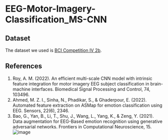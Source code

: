 # EEG-Motor-Imagery-Classification_MS-CNN


## Dataset
The dataset we used is [BCI Competition IV 2b](https://www.bbci.de/competition/iv/). 

## References
1. Roy, A. M. (2022). An efficient multi-scale CNN model with intrinsic feature integration for motor imagery EEG subject classification in brain-machine interfaces. Biomedical Signal Processing and Control, 74, 103496. 
2. Ahmed, M. Z. I., Sinha, N., Phadikar, S., & Ghaderpour, E. (2022). Automated feature extraction on ASMap for emotion classification using EEG. Sensors, 22(6), 2346. 
3. Bao, G., Yan, B., Li, T., Shu, J., Wang, L., Yang, K., & Zeng, Y. (2021). Data augmentation for EEG-Based emotion recognition using generative adversarial networks. Frontiers in Computational Neuroscience, 15. 
![image](https://github.com/jxxng00/EEG-Motor-Imagery-Analysis_MS-CNN/assets/113572871/9c143b47-5a4f-46c1-b5ea-5999a506272f)


